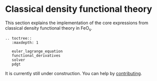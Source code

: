 # Classical density functional theory
This section explains the implementation of the core expressions from classical density functional theory in $\text{FeO}_\text{s}$.

```{eval-rst}
.. toctree::
   :maxdepth: 1

   euler_lagrange_equation
   functional_derivatives
   solver
   pdgt
```

It is currently still under construction. You can help by [contributing](https://github.com/feos-org/feos/issues/70).